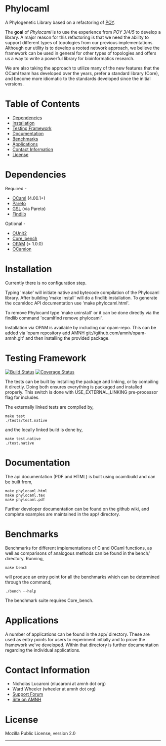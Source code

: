 Phylocaml
=========
A Phylogenetic Library based on a refactoring of [POY](http://code.google.com/p/poy).

The **goal** of *Phylocaml* is to use the experience from *POY 3/4/5* to develop a
library. A major reason for this refactoring is that we need the ability to
support different types of topologies from our previous implementations.
Although our utility is to develop a rooted network approach, we believe the
framework can be used in general for other types of topologies and offers us a
way to write a powerful library for bioinformatics research.

We are also taking the approach to utilize many of the new features that the
OCaml team has developed over the years, prefer a standard library (Core), and
become more idiomatic to the standards developed since the initial versions.


Table of Contents
=================

+ [Dependencies](#dependencies)
+ [Installation](#installation)
+ [Testing Framework](#testing-framework)
+ [Documentation](#documentation)
+ [Benchmarks](#benchmarks)
+ [Applications](#applications)
+ [Contact Information](#contact-information)
+ [License](#license)


Dependencies
============

Required -
+ [OCaml](http://ocaml.org) (4.00.1+)
+ [Pareto](http://github.com/superbobry/pareto/)
+ [GSL](https://bitbucket.org/mmottl/gsl-ocaml) (via Pareto)
+ [Findlib](http://projects.camlcity.org/projects/findlib.html)

Optional -
+ [OUnit2](http://ounit.forge.ocamlcore.org/)
+ [Core\_bench](https://blogs.janestreet.com/ocaml-core/110.01.00/doc/core_bench/)
+ [OPAM](http://opam.ocaml.org) (> 1.0.0)
+ [OCamion](http://github.com/amnh/ocamion/)


Installation
=====================

Currently there is no configuration step.

Typing 'make' will initiate native and bytecode compilation of the Phylocaml
library.  After building 'make install' will do a findlib installation.  To
generate the ocamldoc API documentation use 'make phylocaml.html'.

To remove Phylocaml type 'make uninstall' or it can be done directly via the
findlib command 'ocamlfind remove phylocaml'.

Installation via OPAM is available by including our opam-repo. This can be added
via 'opam repository add AMNH git://github.com/amnh/opam-amnh.git' and then
installing the provided package.


Testing Framework
=================
[![Build Status](https://travis-ci.org/amnh/phylocaml.png?branch=master)](https://travis-ci.org/amnh/phylocaml)
[![Coverage Status](https://coveralls.io/repos/amnh/phylocaml/badge.png)](https://coveralls.io/r/amnh/phylocaml)

The tests can be built by installing the package and linking, or by compiling it
directly. Doing both ensures everything is packaged and installed properly. This
switch is done with USE\_EXTERNAL\_LINKING pre-processor flag for includes.

The externally linked tests are compiled by,

    make test
    ./tests/test.native

and the locally linked build is done by,

    make test.native
    ./test.native


Documentation
=================

The api documentation (PDF and HTML) is built using ocamlbuild and can be built from,

    make phylocaml.html
    make phylocaml.tex
    make phylocaml.pdf

Further developer documentation can be found on the github wiki, and complete examples
are maintained in the app/ directory.


Benchmarks
==========

Benchmarks for different implementations of C and OCaml functions, as well as comparisons
of analogous methods can be found in the bench/ directory. Running,

    make bench

will produce an entry point for all the benchmarks which can be determined through the
command,

    ./bench --help

The benchmark suite requires Core\_bench.


Applications
============

A number of applications can be found in the app/ directory. These are used as entry
points for users to experiment initially and to prove the framework we've developed.
Within that directory is further documentation regarding the individual applications.


Contact Information
===================
+ Nicholas Lucaroni (nlucaroni at amnh dot org)
+ Ward Wheeler (wheeler at amnh dot org)
+ [Support Forum](https://groups.google.com/forum/?fromgroups#!forum/poy4)
+ [Site on AMNH](http://www.amnh.org/our-research/computational-sciences/)


License
===================
Mozilla Public License, version 2.0


-------------------------------------------------------------------------------
